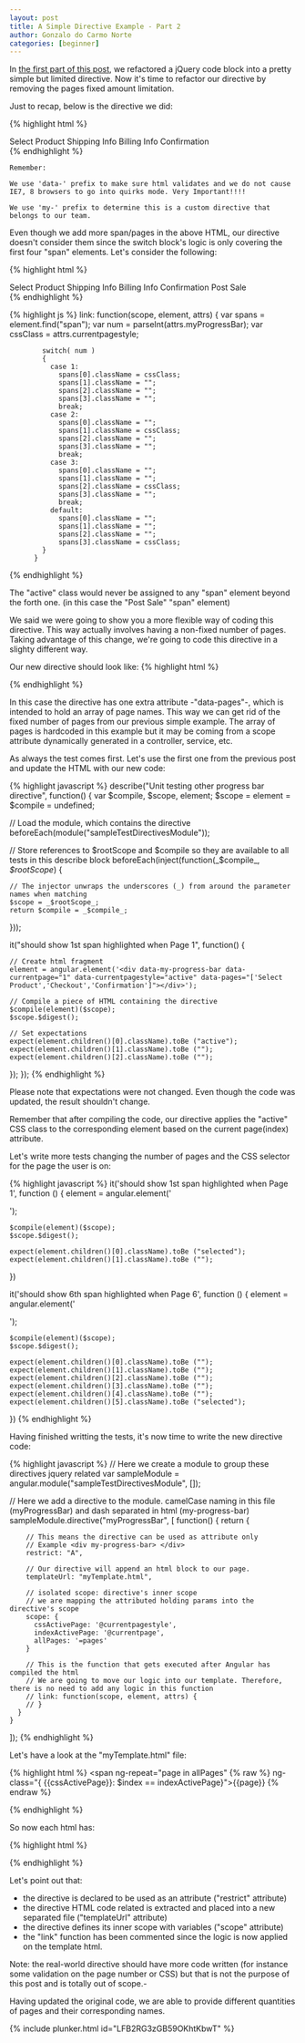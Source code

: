 ```yaml
---
layout: post
title: A Simple Directive Example - Part 2
author: Gonzalo do Carmo Norte
categories: [beginner]
---
```


In [the first part of this post][1], we refactored a jQuery code block into a pretty simple but limited directive.
Now it's time to refactor our directive by removing the pages fixed amount limitation.

Just to recap, below is the directive we did:

{% highlight html %}
<div data-my-progress-bar="{{"{{pageIndex"}}}}" data-currentPageStyle="active">
  <span>Select Product</span>
  <span>Shipping Info</span>
  <span>Billing Info</span>
  <span>Confirmation</span>
</div>
{% endhighlight %}

    Remember:

    We use 'data-' prefix to make sure html validates and we do not cause IE7, 8 browsers to go into quirks mode. Very Important!!!!

    We use 'my-' prefix to determine this is a custom directive that belongs to our team.

Even though we add more span/pages in the above HTML, our directive doesn't consider them since the switch block's logic is only covering the first four "span" elements.
Let's consider the following:

{% highlight html %}
<div data-my-progress-bar="5" data-currentPageStyle="active">
   <span>Select Product</span>
   <span>Shipping Info</span>
   <span>Billing Info</span>
   <span>Confirmation</span>
   <span>Post Sale</span>
</div>
{% endhighlight %}


{% highlight js %}
        link: function(scope, element, attrs) {
            var spans = element.find("span");
            var num = parseInt(attrs.myProgressBar);
            var cssClass = attrs.currentpagestyle;

            switch( num )
            {
              case 1:
                spans[0].className = cssClass;
                spans[1].className = "";
                spans[2].className = "";
                spans[3].className = "";
                break;
              case 2:
                spans[0].className = "";
                spans[1].className = cssClass;
                spans[2].className = "";
                spans[3].className = "";
                break;
              case 3:
                spans[0].className = "";
                spans[1].className = "";
                spans[2].className = cssClass;
                spans[3].className = "";
                break;
              default:
                spans[0].className = "";
                spans[1].className = "";
                spans[2].className = "";
                spans[3].className = cssClass;
            }
          }
{% endhighlight %}


The "active" class would never be assigned to any "span" element beyond the forth one. (in this case the "Post Sale" "span" element)

We said we were going to show you a more flexible way of coding this directive. This way actually involves having a non-fixed number of pages. Taking advantage of this change, we\'re going to code this directive in a slighty different way.

Our new directive should look like:
{% highlight html %}
<div data-my-progress-bar
     data-currentpage="{{"{{pageIndex"}}}}" 
     data-currentpagestyle="active" 
     data-pages="['Select Product','Checkout','Confirmation']">
</div>
{% endhighlight %}

In this case the directive has one extra attribute -"data-pages"-, which is intended to hold an array of page names.
This way we can get rid of the fixed number of pages from our previous simple example.
The array of pages is hardcoded in this example but it may be coming from a scope attribute dynamically generated in a controller, service, etc.

As always the test comes first. Let\'s use the first one from the previous post and update the HTML with our new code:

{% highlight javascript %}
describe("Unit testing other progress bar directive", function() {
  var $compile, $scope, element;
  $scope = element = $compile = undefined;

  // Load the module, which contains the directive
  beforeEach(module("sampleTestDirectivesModule"));

  // Store references to $rootScope and $compile so they are available to all tests in this describe block
  beforeEach(inject(function(_$compile_, _$rootScope_) {

    // The injector unwraps the underscores (_) from around the parameter names when matching
    $scope = _$rootScope_;
    return $compile = _$compile_;
  }));

  it("should show 1st span highlighted when Page 1", function() {

    // Create html fragment
    element = angular.element('<div data-my-progress-bar data-currentpage="1" data-currentpagestyle="active" data-pages="['Select Product','Checkout','Confirmation']"></div>');
        
    // Compile a piece of HTML containing the directive
    $compile(element)($scope);
    $scope.$digest();

    // Set expectations
    expect(element.children()[0].className).toBe ("active");
    expect(element.children()[1].className).toBe ("");
    expect(element.children()[2].className).toBe ("");
  });
});
{% endhighlight %}

Please note that expectations were not changed. Even though the code was updated, the result shouldn't change.

Remember that after compiling the code, our directive applies the "active" CSS class to the corresponding element based on the current page(index) attribute.

Let\'s write more tests changing the number of pages and the CSS selector for the page the user is on:

{% highlight javascript %}
  it('should show 1st span highlighted when Page 1', function () {
    element = angular.element('<div data-my-progress-bar data-currentpage="1" data-currentpagestyle="selected" data-pages="['Select Product','Confirmation']"></div>');
      
    $compile(element)($scope);
    $scope.$digest();

    expect(element.children()[0].className).toBe ("selected");
    expect(element.children()[1].className).toBe ("");
  })

  it('should show 6th span highlighted when Page 6', function () {
    element = angular.element('<div data-my-progress-bar data-currentpage="6" data-currentpagestyle="selected" data-pages="['Select Product','Product Details','Shipping Info','Billing Info','Confirmation','Share Purchase']"></div>');
      
    $compile(element)($scope);
    $scope.$digest();

    expect(element.children()[0].className).toBe ("");
    expect(element.children()[1].className).toBe ("");
    expect(element.children()[2].className).toBe ("");
    expect(element.children()[3].className).toBe ("");
    expect(element.children()[4].className).toBe ("");
    expect(element.children()[5].className).toBe ("selected");
  })
{% endhighlight %}

Having finished writting the tests, it\'s now time to write the new directive code:

{% highlight javascript %}
  // Here we create a module to group these directives jquery related
  var sampleModule = angular.module("sampleTestDirectivesModule", []);

  // Here we add a directive to the module. camelCase naming in this file (myProgressBar) and dash separated in html (my-progress-bar)
  sampleModule.directive("myProgressBar", [
    function() {
      return {

        // This means the directive can be used as attribute only
        // Example <div my-progress-bar> </div>
        restrict: "A",

        // Our directive will append an html block to our page.
        templateUrl: "myTemplate.html",

        // isolated scope: directive's inner scope
        // we are mapping the attributed holding params into the directive's scope
        scope: {
          cssActivePage: '@currentpagestyle',
          indexActivePage: '@currentpage',
          allPages: '=pages'
        }

        // This is the function that gets executed after Angular has compiled the html
        // We are going to move our logic into our template. Therefore, there is no need to add any logic in this function
        // link: function(scope, element, attrs) {
        // }
      }
    }
  ]);
{% endhighlight %}

Let's have a look at the "myTemplate.html" file:

{% highlight html %}
<span ng-repeat="page in allPages"
    {% raw %} ng-class="{ {{cssActivePage}}: $index == indexActivePage}">{{page}} {% endraw %}
</span>

{% endhighlight %}

So now each html has:

{% highlight html %}

<div class="breadcrumb">
  <div data-my-progress-bar
    data-currentPage="0"
    data-currentPageStyle="active"
    data-pages="['Select Product','Confirmation']">
  </div>
</div>

{% endhighlight %}

Let's point out that:
- the directive is declared to be used as an attribute ("restrict" attribute)
- the directive HTML code related is extracted and placed into a new separated file ("templateUrl" attribute)
- the directive defines its inner scope with variables ("scope" attribute)
- the "link" function has been commented since the logic is now applied on the template html.

Note: the real-world directive should have more code written (for instance some validation on the page number or CSS) but that is not the purpose of this post and is totally out of scope.-

Having updated the original code, we are able to provide different quantities of pages and their corresponding names.

{% include plunker.html id="LFB2RG3zGB59OKhtKbwT" %}

[1]:http://ng-learn.org/2014/02/Simple-Directive-Example/
